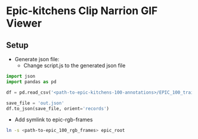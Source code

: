 # Epic-kitchens Clip Narrion GIF Viewer 


## Setup

- Generate json file:
    - Change script.js to the generated json file

```python
import json
import pandas as pd

df = pd.read_csv('<path-to-epic-kitchens-100-annotations>/EPIC_100_train.csv')

save_file = 'out.json'
df.to_json(save_file, orient='records')
```

- Add symlink to epic-rgb-frames 

```bash
ln -s <path-to-epic_100_rgb_frames> epic_root
```
